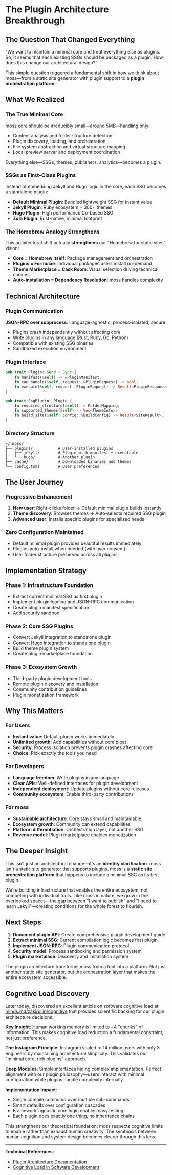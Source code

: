 # The Plugin Architecture Breakthrough

## The Question That Changed Everything

"We want to maintain a minimal core and treat everything else as plugins. So, it seems that each existing SSGs should be packaged as a plugin. How does this change our architectural design?"

This simple question triggered a fundamental shift in how we think about moss—from a static site generator with plugin support to a **plugin orchestration platform**.

## What We Realized

### The True Minimal Core

moss core should be irreducibly small—around 5MB—handling only:

- Content analysis and folder structure detection
- Plugin discovery, loading, and orchestration
- File system abstraction and virtual structure mapping
- Local preview server and deployment coordination

Everything else—SSGs, themes, publishers, analytics—becomes a plugin.

### SSGs as First-Class Plugins

Instead of embedding Jekyll and Hugo logic in the core, each SSG becomes a standalone plugin:

- **Default Minimal Plugin**: Bundled lightweight SSG for instant value
- **Jekyll Plugin**: Ruby ecosystem + 300+ themes
- **Hugo Plugin**: High performance Go-based SSG
- **Zola Plugin**: Rust-native, minimal footprint

### The Homebrew Analogy Strengthens

This architectural shift actually **strengthens** our "Homebrew for static sites" vision:

- **Core = Homebrew itself**: Package management and orchestration
- **Plugins = Formulae**: Individual packages users install on-demand
- **Theme Marketplace = Cask Room**: Visual selection driving technical choices
- **Auto-installation = Dependency Resolution**: moss handles complexity

## Technical Architecture

### Plugin Communication

**JSON-RPC over subprocess**: Language-agnostic, process-isolated, secure

- Plugins crash independently without affecting core
- Write plugins in any language (Rust, Ruby, Go, Python)
- Compatible with existing SSG binaries
- Sandboxed execution environment

### Plugin Interface

```rust
pub trait Plugin: Send + Sync {
    fn manifest(&self) -> &PluginManifest;
    fn can_handle(&self, request: &PluginRequest) -> bool;
    fn execute(&self, request: PluginRequest) -> Result<PluginResponse>;
}

pub trait SsgPlugin: Plugin {
    fn required_structure(&self) -> FolderMapping;
    fn supported_themes(&self) -> Vec<ThemeInfo>;
    fn build_site(&self, config: &BuildConfig) -> Result<SiteResult>;
}
```

### Directory Structure

```
~/.moss/
├── plugins/           # User-installed plugins
│   ├── jekyll/        # Plugin with manifest + executable
│   └── hugo/          # Another plugin
├── cache/             # Downloaded binaries and themes
└── config.toml        # User preferences
```

## The User Journey

### Progressive Enhancement

1. **New user**: Right-clicks folder → Default minimal plugin builds instantly
2. **Theme discovery**: Browses themes → Auto-selects required SSG plugin
3. **Advanced user**: Installs specific plugins for specialized needs

### Zero Configuration Maintained

- Default minimal plugin provides beautiful results immediately
- Plugins auto-install when needed (with user consent)
- User folder structure preserved across all plugins

## Implementation Strategy

### Phase 1: Infrastructure Foundation

- Extract current minimal SSG as first plugin
- Implement plugin loading and JSON-RPC communication
- Create plugin manifest specification
- Add security sandbox

### Phase 2: Core SSG Plugins

- Convert Jekyll integration to standalone plugin
- Convert Hugo integration to standalone plugin
- Build theme plugin system
- Create plugin marketplace foundation

### Phase 3: Ecosystem Growth

- Third-party plugin development tools
- Remote plugin discovery and installation
- Community contribution guidelines
- Plugin monetization framework

## Why This Matters

### For Users

- **Instant value**: Default plugin works immediately
- **Unlimited growth**: Add capabilities without core bloat
- **Security**: Process isolation prevents plugin crashes affecting core
- **Choice**: Pick exactly the tools you need

### For Developers

- **Language freedom**: Write plugins in any language
- **Clear APIs**: Well-defined interfaces for plugin development
- **Independent deployment**: Update plugins without core releases
- **Community ecosystem**: Enable third-party contributions

### For moss

- **Sustainable architecture**: Core stays small and maintainable
- **Ecosystem growth**: Community can extend capabilities
- **Platform differentiation**: Orchestration layer, not another SSG
- **Revenue model**: Plugin marketplace enables monetization

## The Deeper Insight

This isn't just an architectural change—it's an **identity clarification**. moss isn't a static site generator that supports plugins. moss is a **static site orchestration platform** that happens to include a minimal SSG as its first plugin.

We're building infrastructure that enables the entire ecosystem, not competing with individual tools. Like moss in nature, we grow in the overlooked spaces—the gap between "I want to publish" and "I need to learn Jekyll"—creating conditions for the whole forest to flourish.

## Next Steps

1. **Document plugin API**: Create comprehensive plugin development guide
2. **Extract minimal SSG**: Current compilation logic becomes first plugin
3. **Implement JSON-RPC**: Plugin communication protocol
4. **Security model**: Process sandboxing and permission system
5. **Plugin marketplace**: Discovery and installation system

The plugin architecture transforms moss from a tool into a platform. Not just another static site generator, but the orchestration layer that makes the entire ecosystem accessible.

## Cognitive Load Discovery

Later today, discovered an excellent article on software cognitive load at [minds.md/zakirullin/cognitive](https://minds.md/zakirullin/cognitive) that provides scientific backing for our plugin architecture decisions.

**Key Insight**: Human working memory is limited to ~4 "chunks" of information. This makes cognitive load reduction a fundamental constraint, not just preference.

**The Instagram Principle**: Instagram scaled to 14 million users with only 3 engineers by maintaining architectural simplicity. This validates our "minimal core, rich plugins" approach.

**Deep Modules**: Simple interfaces hiding complex implementation. Perfect alignment with our plugin philosophy—users interact with minimal configuration while plugins handle complexity internally.

**Implementation Impact**:

- Single compile command over multiple sub-commands
- Smart defaults over configuration cascades
- Framework-agnostic core logic enables easy testing
- Each plugin does exactly one thing, no inheritance chains

This strengthens our theoretical foundation: moss respects cognitive limits to enable rather than exhaust human creativity. The symbiosis between human cognition and system design becomes clearer through this lens.

---

**Technical References**:

- [Plugin Architecture Documentation](../internal/development/plugin-architecture.md)
- [Cognitive Load in Software Development](https://minds.md/zakirullin/cognitive)
